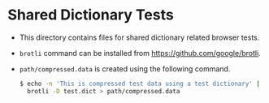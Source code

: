 # Shared Dictionary Tests

- This directory contains files for shared dictionary related browser tests.

- `brotli` command can be installed from https://github.com/google/brotli.

- `path/compressed.data` is created using the following command.

  ```bash
  $ echo -n 'This is compressed test data using a test dictionary' | \
    brotli -D test.dict > path/compressed.data
  ```
